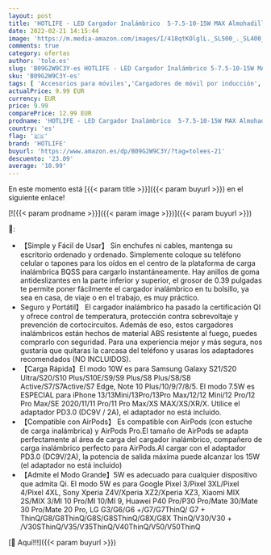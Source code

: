 ```yaml
---
layout: post
title: 'HOTLIFE - LED Cargador Inalámbrico  5-7.5-10-15W MAX Almohadilla de Carga Inalámbrica Compatible con iPhone 13/12/12 Mini /12 Pro Max/11  Samsung Galaxy S21 / S20 / Note 10  AirPods Pro  No Adaptador de AC '
date: 2022-02-21 14:15:44
image: 'https://m.media-amazon.com/images/I/418qtKOlglL._SL500_._SL400_.jpg'
comments: true
category: ofertas
author: 'tole.es'
slug: 'B09G2W9C3Y-es HOTLIFE - LED Cargador Inalámbrico 5-7.5-10-15W MAX...'
sku: 'B09G2W9C3Y-es'
tags: [ 'Accesorios para móviles','Cargadores de móvil por inducción','Cargadores para móviles','Comunicación móvil y accesorios','Electrónica','hotlife','iphone', ]
actualPrice: 9.99 EUR
currency: EUR
price: 9.99
comparePrice: 12.99 EUR
prodname: 'HOTLIFE - LED Cargador Inalámbrico  5-7.5-10-15W MAX Almohadilla de Carga Inalámbrica Compatible con iPhone 13/12/12 Mini /12 Pro Max/11  Samsung Galaxy S21 / S20 / Note 10  AirPods Pro  No Adaptador de AC '
country: 'es'
flag: '🇪🇸'
brand: 'HOTLIFE'
buyurl: 'https://www.amazon.es/dp/B09G2W9C3Y/?tag=tolees-21'
descuento: '23.09'
average: '10.99'
---
```


En este momento está [{{< param title >}}]({{< param buyurl >}}) en el siguiente enlace!

[![{{< param prodname >}}]({{< param image >}})]({{< param buyurl >}})

🔎:

- 【Simple y Fácil de Usar】 Sin enchufes ni cables, mantenga su escritorio ordenado y ordenado. Simplemente coloque su teléfono celular o tapones para los oídos en el centro de la plataforma de carga inalámbrica BQSS para cargarlo instantáneamente. Hay anillos de goma antideslizantes en la parte inferior y superior, el grosor de 0.39 pulgadas te permite poner fácilmente el cargador inalámbrico en tu bolsillo, ya sea en casa, de viaje o en el trabajo, es muy práctico.
- Seguro y Portátil】 El cargador inalámbrico ha pasado la certificación QI y ofrece control de temperatura, protección contra sobrevoltaje y prevención de cortocircuitos. Además de eso, estos cargadores inalámbricos están hechos de material ABS resistente al fuego, puedes comprarlo con seguridad. Para una experiencia mejor y más segura, nos gustaría que quitaras la carcasa del teléfono y usaras los adaptadores recomendados (NO INCLUIDOS).
- 【Carga Rápida】El modo 10W es para Samsung Galaxy S21/S20 Ultra/S20/S10 Plus/S10E/S9/S9 Plus/S8 Plus/S8/S8 Active/S7/S7Active/S7 Edge, Note 10 Plus/10/9/7/8/5. El modo 7.5W es ESPECIAL para iPhone 13/13Mini/13Pro/13Pro Max/12/12 Mini/12 Pro/12 Pro Max/SE 2020/11/11 Pro/11 Pro Max/XS MAX/XS/XR/X. Utilice el adaptador PD3.0 (DC9V / 2A), el adaptador no está incluido.
- 【Compatible con AirPods】 Es compatible con AirPods (con estuche de carga inalámbrica) y AirPods Pro.El tamaño de AirPods se adapta perfectamente al área de carga del cargador inalámbrico, compañero de carga inalámbrico perfecto para AirPods.Al cargar con el adaptador PD3.0 (DC9V/2A), la potencia de salida máxima puede alcanzar los 15W (el adaptador no está incluido)
- 【Admite el Modo Grande】5W es adecuado para cualquier dispositivo que admita Qi. El modo 5W es para Google Pixel 3/Pixel 3XL/Pixel 4/Pixel 4XL, Sony Xperia Z4V/Xperia XZ2/Xperia XZ3, Xiaomi MIX 2S/MIX 3/MI 10 Pro/MI 10/MI 9, Huawei P40 Pro/P30 Pro/Mate 30/Mate 30 Pro/Mate 20 Pro, LG G3/G6/G6 +/G7/G7ThinQ/ G7 + ThinQ/G8/G8ThinQ/G8S/G8SThinQ/G8X/G8X ThinQ/V30/V30 + /V30SThinQ/V35/V35ThinQ/V40ThinQ/V50/V50ThinQ

[🛒 Aquí!!!]({{< param buyurl >}})
